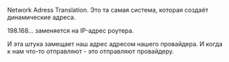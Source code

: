 Network Adress Translation. Это та самая система, которая создаёт динамические адреса.

198.168... заменяется на IP-адрес роутера.

И эта штука замещает наш адрес адресом нашего провайдера. И когда к нам что-то отправляют - это отправляют провайдеру.
